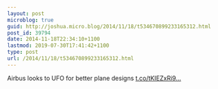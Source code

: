 ```yaml
---
layout: post
microblog: true
guid: http://joshua.micro.blog/2014/11/18/t534670899233165312.html
post_id: 39794
date: 2014-11-18T22:34:10+1100
lastmod: 2019-07-30T17:41:42+1100
type: post
url: /2014/11/18/t534670899233165312.html
---
```

Airbus looks to UFO for better plane designs [t.co/tKIEZxRi9...](http://t.co/tKIEZxRi9U)
